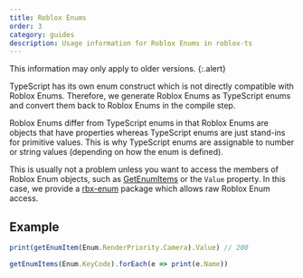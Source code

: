 ```yaml
---
title: Roblox Enums
order: 3
category: guides
description: Usage information for Roblox Enums in roblox-ts
---
```


This information may only apply to older versions.
{:.alert}

TypeScript has its own enum construct which is not directly compatible with Roblox Enums. Therefore, we generate Roblox Enums as TypeScript enums and convert them back to Roblox Enums in the compile step.

Roblox Enums differ from TypeScript enums in that Roblox Enums are objects that have properties whereas TypeScript enums are just stand-ins for primitive values. This is why TypeScript enums are assignable to number or string values (depending on how the enum is defined).

This is usually not a problem unless you want to access the members of Roblox Enum objects, such as [GetEnumItems](https://developer.roblox.com/articles/Enumeration) or the `Value` property. In this case, we provide a [rbx-enum](https://www.npmjs.com/package/rbx-enum) package which allows raw Roblox Enum access.

## Example

```ts
print(getEnumItem(Enum.RenderPriority.Camera).Value) // 200

getEnumItems(Enum.KeyCode).forEach(e => print(e.Name))
```